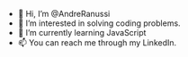- 👋 Hi, I’m @AndreRanussi
- 👀 I’m interested in solving coding problems. 
- 🌱 I’m currently learning JavaScript
- 📫 You can reach me through my LinkedIn. 

<!---
AndreRanussi/AndreRanussi is a ✨ special ✨ repository because its `README.md` (this file) appears on your GitHub profile.
You can click the Preview link to take a look at your changes.
--->
